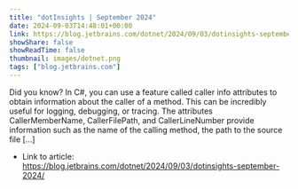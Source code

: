 ```yaml
---
title: "dotInsights | September 2024"
date: 2024-09-03T14:48:01+00:00
link: https://blog.jetbrains.com/dotnet/2024/09/03/dotinsights-september-2024/
showShare: false
showReadTime: false
thumbnail: images/dotnet.png
tags: ["blog.jetbrains.com"]
---
```

Did you know? In C#, you can use a feature called caller info attributes to obtain information about the caller of a method. This can be incredibly useful for logging, debugging, or tracing. The attributes CallerMemberName, CallerFilePath, and CallerLineNumber provide information such as the name of the calling method, the path to the source file […]

- Link to article: https://blog.jetbrains.com/dotnet/2024/09/03/dotinsights-september-2024/